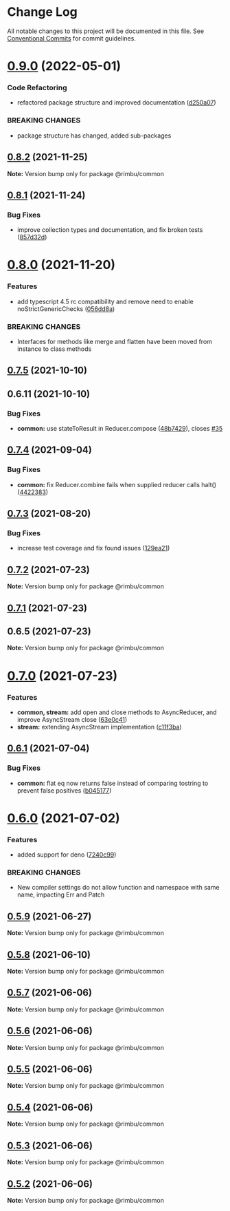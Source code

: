 # Change Log

All notable changes to this project will be documented in this file.
See [Conventional Commits](https://conventionalcommits.org) for commit guidelines.

# [0.9.0](https://github.com/rimbu-org/rimbu/compare/@rimbu/common@0.8.2...@rimbu/common@0.9.0) (2022-05-01)


### Code Refactoring

* refactored package structure and improved documentation ([d250a07](https://github.com/rimbu-org/rimbu/commit/d250a076300bd9c2cc3c2203b41a1889354c8bc5))


### BREAKING CHANGES

* package structure has changed, added sub-packages





## [0.8.2](https://github.com/rimbu-org/rimbu/compare/@rimbu/common@0.8.1...@rimbu/common@0.8.2) (2021-11-25)

**Note:** Version bump only for package @rimbu/common





## [0.8.1](https://github.com/rimbu-org/rimbu/compare/@rimbu/common@0.8.0...@rimbu/common@0.8.1) (2021-11-24)


### Bug Fixes

* improve collection types and documentation, and fix broken tests ([857d32d](https://github.com/rimbu-org/rimbu/commit/857d32d89d1377809d97aa3d03e6b9b6a40369ad))





# [0.8.0](https://github.com/rimbu-org/rimbu/compare/@rimbu/common@0.7.5...@rimbu/common@0.8.0) (2021-11-20)


### Features

* add typescript 4.5 rc compatibility and remove need to enable noStrictGenericChecks ([056dd8a](https://github.com/rimbu-org/rimbu/commit/056dd8a998ae4064570481fb7a9396326c0ca131))


### BREAKING CHANGES

* Interfaces for methods like merge and flatten have been moved from instance to
class methods





## [0.7.5](https://github.com/rimbu-org/rimbu/compare/@rimbu/common@0.7.4...@rimbu/common@0.7.5) (2021-10-10)



## 0.6.11 (2021-10-10)


### Bug Fixes

* **common:** use stateToResult in Reducer.compose ([48b7429](https://github.com/rimbu-org/rimbu/commit/48b742917c291bc249f0173cd4003d7b0f78f1e3)), closes [#35](https://github.com/rimbu-org/rimbu/issues/35)





## [0.7.4](https://github.com/rimbu-org/rimbu/compare/@rimbu/common@0.7.3...@rimbu/common@0.7.4) (2021-09-04)


### Bug Fixes

* **common:** fix Reducer.combine fails when supplied reducer calls halt() ([4422383](https://github.com/rimbu-org/rimbu/commit/4422383c34113f26fa8744444d9784f43585b085))





## [0.7.3](https://github.com/rimbu-org/rimbu/compare/@rimbu/common@0.7.2...@rimbu/common@0.7.3) (2021-08-20)


### Bug Fixes

* increase test coverage and fix found issues ([129ea21](https://github.com/rimbu-org/rimbu/commit/129ea21ae979bf8f4f4858f1e234e720cae89768))





## [0.7.2](https://github.com/rimbu-org/rimbu/compare/@rimbu/common@0.7.1...@rimbu/common@0.7.2) (2021-07-23)

**Note:** Version bump only for package @rimbu/common





## [0.7.1](https://github.com/rimbu-org/rimbu/compare/@rimbu/common@0.7.0...@rimbu/common@0.7.1) (2021-07-23)



## 0.6.5 (2021-07-23)

**Note:** Version bump only for package @rimbu/common





# [0.7.0](https://github.com/rimbu-org/rimbu/compare/@rimbu/common@0.6.1...@rimbu/common@0.7.0) (2021-07-23)


### Features

* **common, stream:** add open and close methods to AsyncReducer, and improve AsyncStream close ([63e0c41](https://github.com/rimbu-org/rimbu/commit/63e0c4137106c4a82e15c439c1baaf836412eea7))
* **stream:** extending AsyncStream implementation ([c11f3ba](https://github.com/rimbu-org/rimbu/commit/c11f3ba03f4111c7b1b3914b39383670b26e01b5))





## [0.6.1](https://github.com/rimbu-org/rimbu/compare/@rimbu/common@0.6.0...@rimbu/common@0.6.1) (2021-07-04)


### Bug Fixes

* **common:** flat eq now returns false instead of comparing tostring to prevent false positives ([b045177](https://github.com/rimbu-org/rimbu/commit/b0451770a8c6be8e5e88020fe9b41269f5afd98c))





# [0.6.0](https://github.com/rimbu-org/rimbu/compare/@rimbu/common@0.5.9...@rimbu/common@0.6.0) (2021-07-02)


### Features

* added support for deno ([7240c99](https://github.com/rimbu-org/rimbu/commit/7240c998904822e098d2abf6e8e6deda4f165f11))


### BREAKING CHANGES

* New compiler settings do not allow function and namespace with same name, impacting
Err and Patch





## [0.5.9](https://github.com/rimbu-org/rimbu/compare/@rimbu/common@0.5.8...@rimbu/common@0.5.9) (2021-06-27)

**Note:** Version bump only for package @rimbu/common





## [0.5.8](https://github.com/rimbu-org/rimbu/compare/@rimbu/common@0.5.7...@rimbu/common@0.5.8) (2021-06-10)

**Note:** Version bump only for package @rimbu/common





## [0.5.7](https://github.com/rimbu-org/rimbu/compare/@rimbu/common@0.5.6...@rimbu/common@0.5.7) (2021-06-06)

**Note:** Version bump only for package @rimbu/common





## [0.5.6](https://github.com/rimbu-org/rimbu/compare/@rimbu/common@0.5.5...@rimbu/common@0.5.6) (2021-06-06)

**Note:** Version bump only for package @rimbu/common





## [0.5.5](https://github.com/rimbu-org/rimbu/compare/@rimbu/common@0.5.4...@rimbu/common@0.5.5) (2021-06-06)

**Note:** Version bump only for package @rimbu/common





## [0.5.4](https://github.com/rimbu-org/rimbu/compare/@rimbu/common@0.5.3...@rimbu/common@0.5.4) (2021-06-06)

**Note:** Version bump only for package @rimbu/common





## [0.5.3](https://github.com/rimbu-org/rimbu/compare/@rimbu/common@0.5.2...@rimbu/common@0.5.3) (2021-06-06)

**Note:** Version bump only for package @rimbu/common





## [0.5.2](https://github.com/rimbu-org/rimbu/compare/@rimbu/common@0.5.1...@rimbu/common@0.5.2) (2021-06-06)

**Note:** Version bump only for package @rimbu/common
